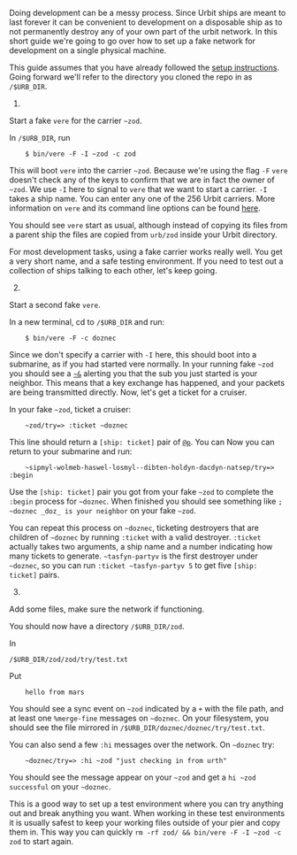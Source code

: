 Doing development can be a messy process. Since Urbit ships are meant to last forever it can be convenient to development on a disposable ship as to not permanently destroy any of your own part of the urbit network. In this short guide we're going to go over how to set up a fake network for development on a single physical machine. 

This guide assumes that you have already followed the [setup instructions](). Going forward we'll refer to the directory you cloned the repo in as `/$URB_DIR`.


1.

Start a fake `vere` for the carrier `~zod`. 

In `/$URB_DIR`, run

        $ bin/vere -F -I ~zod -c zod

This will boot `vere` into the carrier `~zod`. Because we're using the flag `-F` `vere` doesn't check any of the keys to confirm that we are in fact the owner of `~zod`. We use `-I` here to signal to `vere` that we want to start a carrier. `-I` takes a ship name. You can enter any one of the 256 Urbit carriers. More information on `vere` and its command line options can be found [here]().

You should see `vere` start as usual, although instead of copying its files from a parent ship the files are copied from `urb/zod` inside your Urbit directory. 

For most development tasks, using a fake carrier works really well. You get a very short name, and a safe testing environment. If you need to test out a collection of ships talking to each other, let's keep going.


2.

Start a second fake `vere`.

In a new terminal, cd to `/$URB_DIR` and run:

        $ bin/vere -F -c doznec

Since we don't specify a carrier with `-I` here, this should boot into a submarine, as if you had started vere normally. In your running fake `~zod` you should see a [`~&`]() alerting you that the sub you just started is your neighbor. This means that a key exchange has happened, and your packets are being transmitted directly. Now, let's get a ticket for a cruiser.

In your fake `~zod`, ticket a cruiser:

        ~zod/try=> :ticket ~doznec

This line should return a `[ship: ticket]` pair of [`@p`](). You can  Now you can return to your submarine and run:

        ~sipmyl-wolmeb-haswel-losmyl--dibten-holdyn-dacdyn-natsep/try=> :begin

Use the `[ship: ticket]` pair you got from your fake `~zod` to complete the `:begin` process for `~doznec`. When finished you should see something like `; ~doznec _doz_ is your neighbor` on your fake `~zod`.

You can repeat this process on `~doznec`, ticketing destroyers that are children of `~doznec` by running `:ticket` with a valid destroyer. `:ticket` actually takes two arguments, a ship name and a number indicating how many tickets to generate. `~tasfyn-partyv` is the first destroyer under `~doznec`, so you can run `:ticket ~tasfyn-partyv 5` to get five `[ship: ticket]` pairs.


3. 

Add some files, make sure the network if functioning.

You should now have a directory `/$URB_DIR/zod`. 

In 

    /$URB_DIR/zod/zod/try/test.txt

Put

        hello from mars

You should see a sync event on `~zod` indicated by a `+` with the file path, and at least one `%merge-fine` messages on `~doznec`. On your filesystem, you should see the file mirrored in `/$URB_DIR/doznec/doznec/try/test.txt`. 

You can also send a few `:hi` messages over the network. On `~doznec` try:

        ~doznec/try=> :hi ~zod "just checking in from urth"

You should see the message appear on your `~zod` and get a `hi ~zod successful` on your `~doznec`.


This is a good way to set up a test environment where you can try anything out and break anything you want. When working in these test environments it is usually safest to keep your working files outside of your pier and copy them in. This way you can quickly `rm -rf zod/ && bin/vere -F -I ~zod -c zod` to start again. 